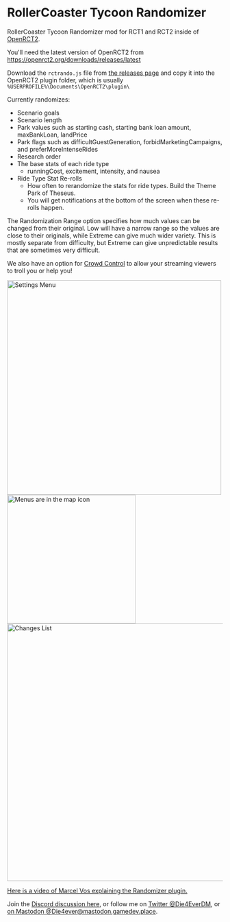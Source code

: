 # RollerCoaster Tycoon Randomizer
RollerCoaster Tycoon Randomizer mod for RCT1 and RCT2 inside of [OpenRCT2](https://openrct2.org/).

You'll need the latest version of OpenRCT2 from https://openrct2.org/downloads/releases/latest

Download the `rctrando.js` file from [the releases page](https://github.com/Die4Ever/rollercoaster-tycoon-randomizer/releases) and copy it into the OpenRCT2 plugin folder, which is usually `%USERPROFILE%\Documents\OpenRCT2\plugin\`

Currently randomizes:
* Scenario goals
* Scenario length
* Park values such as starting cash, starting bank loan amount, maxBankLoan, landPrice
* Park flags such as difficultGuestGeneration, forbidMarketingCampaigns, and preferMoreIntenseRides
* Research order
* The base stats of each ride type
    * runningCost, excitement, intensity, and nausea
* Ride Type Stat Re-rolls
    * How often to rerandomize the stats for ride types. Build the Theme Park of Theseus.
    * You will get notifications at the bottom of the screen when these re-rolls happen.

The Randomization Range option specifies how much values can be changed from their original. Low will have a narrow range so the values are close to their originals, while Extreme can give much wider variety. This is mostly separate from difficulty, but Extreme can give unpredictable results that are sometimes very difficult.

We also have an option for [Crowd Control](https://crowdcontrol.live/) to allow your streaming viewers to troll you or help you!

<img src="https://user-images.githubusercontent.com/30947252/236901941-511dd2f0-53fa-41bc-8830-f5bf8d87adbe.png" alt="Settings Menu" width="500"/>

<img src="https://user-images.githubusercontent.com/30947252/236902455-c8cd7829-2055-434d-8d08-1b50c58e70dc.png" alt="Menus are in the map icon" width="300"/>

<img src="https://user-images.githubusercontent.com/30947252/236901996-cf68386e-40d2-4ffd-bbc0-f525c904850f.png" alt="Changes List" width="600"/>

[Here is a video of Marcel Vos explaining the Randomizer plugin.](https://youtu.be/IeLoyNDq_7A?t=411)

Join the [Discord discussion here](https://discord.gg/jjfKT9nYDR), or follow me on [Twitter @Die4EverDM](https://twitter.com/Die4EverDM), or [on Mastodon @Die4ever@mastodon.gamedev.place](https://mastodon.gamedev.place/@Die4ever).
